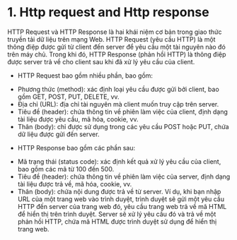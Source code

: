 # 1. Http request and Http  response
HTTP Request và HTTP Response là hai khái niệm cơ bản trong giao thức truyền tải dữ liệu trên mạng Web. HTTP Request (yêu cầu HTTP) là một thông điệp được gửi từ client đến server để yêu cầu một tài nguyên nào đó trên máy chủ. Trong khi đó, HTTP Response (phản hồi HTTP) là thông điệp được server trả về cho client sau khi đã xử lý yêu cầu của client.
- HTTP Request bao gồm nhiều phần, bao gồm:
+ Phương thức (method): xác định loại yêu cầu được gửi bởi client, bao gồm GET, POST, PUT, DELETE, vv.
+ Địa chỉ (URL): địa chỉ tài nguyên mà client muốn truy cập trên server.
+ Tiêu đề (header): chứa thông tin về phiên làm việc của client, định dạng tài liệu được yêu cầu, mã hóa, cookie, vv.
+ Thân (body): chỉ được sử dụng trong các yêu cầu POST hoặc PUT, chứa dữ liệu được gửi đến server.
- HTTP Response bao gồm các phần sau:
+ Mã trạng thái (status code): xác định kết quả xử lý yêu cầu của client, bao gồm các mã từ 100 đến 500.
+ Tiêu đề (header): chứa thông tin về phiên làm việc của server, định dạng tài liệu được trả về, mã hóa, cookie, vv.
+ Thân (body): chứa nội dung được trả về từ server.
Ví dụ, khi bạn nhập URL của một trang web vào trình duyệt, trình duyệt sẽ gửi một yêu cầu HTTP đến server của trang web đó, yêu cầu trang web trả về mã HTML để hiển thị trên trình duyệt. Server sẽ xử lý yêu cầu đó và trả về một phản hồi HTTP, chứa mã HTML được trình duyệt sử dụng để hiển thị trang web.

